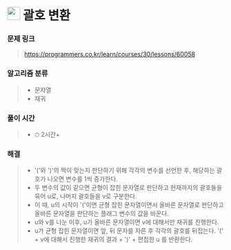 # <img src="https://programmers.co.kr/assets/bi-symbol-light-49a242793b7a8b540cfc3489b918e3bb2a6724f1641572c14c575265d7aeea38.png" width=30> 괄호 변환

### 문제 링크
> https://programmers.co.kr/learn/courses/30/lessons/60058

### 알고리즘 분류
>- 문자열
>- 재귀

### 풀이 시간
>- ⏱ 2시간+

### 해결
>- '('와 ')'의 짝이 맞는지 판단하기 위해 각각의 변수를 선언한 후, 해당하는 괄호가 나오면 변수를 1씩 증가한다.
>- 두 변수의 값이 같으면 균형이 잡힌 문자열로 판단하고 현재까지의 괄호들을 묶어 u로, 나머지 괄호들을 v로 구분한다.
>- 이 때, u의 시작이 '('이면 균형 잡힌 문자열이면서 올바른 문자열로 판단하고 올바른 문자열을 판단하는 플래그 변수의 값을 바꾼다.
>- u와 v를 나눈 이후, u가 올바른 문자열이면 v에 대해서만 재귀를 진행한다.
>- u가 균형 잡힌 문자열이면 앞, 뒤 문자를 자른 후 각각의 괄호를 뒤집는다. '(' + v에 대해서 진행한 재귀의 결과 + ')' + 편집한 u 를 반환한다.

